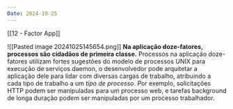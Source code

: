 ```yaml
---
Date: 2024-10-25
---
```

[[12 - Factor App]]

![[Pasted image 20241025145654.png]]
**Na aplicação doze-fatores, processos são cidadãos de primeira classe.** Processos na aplicação doze-fatores utilizam fortes sugestões do modelo de processos UNIX para execução de serviços daemon, o desenvolvedor pode arquitetar a aplicação dele para lidar com diversas cargas de trabalho, atribuindo a cada tipo de trabalho a um _tipo de processo_. Por exemplo, solicitações HTTP podem ser manipuladas para um processo web, e tarefas background de longa duração podem ser manipuladas por um processo trabalhador.

